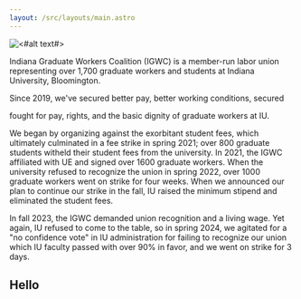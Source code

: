 ```yaml
---
layout: /src/layouts/main.astro
---
```


![<#alt text#>](../media/2024-march.jpg)

Indiana Graduate Workers Coalition (IGWC) is a member-run labor union representing over 1,700 graduate workers and students at Indiana University, Bloomington.

Since 2019, we've secured better pay, better working conditions, secured 



fought for pay, rights, and the basic dignity of graduate workers at IU. 

 We began by organizing against the exorbitant student fees, which ultimately culminated in a fee strike in spring 2021; over 800 graduate students witheld their student fees from the university. In 2021, the IGWC affiliated with UE and signed over 1600 graduate workers. When the university refused to recognize the union in spring 2022, over 1000 graduate workers went on strike for four weeks.
When we announced our plan to continue our strike in the fall, IU raised the minimum stipend and eliminated the student fees. 

In fall 2023, the IGWC demanded union recognition and a living wage. Yet again, IU refused to come to the table, so in spring 2024, we agitated for a "no confidence vote" in IU administration for failing to recognize our union which IU faculty passed with over 90% in favor, and we went on strike for 3 days. 


## Hello
